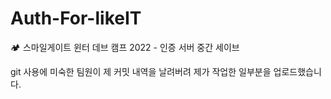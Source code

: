 # Auth-For-likeIT
🏕️ 스마일게이트 윈터 데브 캠프 2022 - 인증 서버 중간 세이브

git 사용에 미숙한 팀원이 제 커밋 내역을 날려버려 제가 작업한 일부분을 업로드했습니다.

